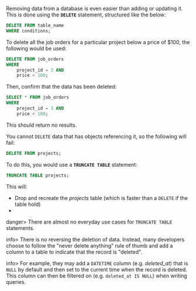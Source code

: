 Removing data from a database is even easier than adding or updating it. This is done using the **`DELETE`** statement, structured like the below:

```sql
DELETE FROM table_name
WHERE conditions;
```

To delete all the job orders for a particular project below a price of $100, the following would be used:

```sql
DELETE FROM job_orders
WHERE
	project_id = 3 AND
	price < 100;
```

Then, confirm that the data has been deleted:

```sql
SELECT * FROM job_orders
WHERE
	project_id = 3 AND
	price < 100;
```

This should return no results.

You cannot `DELETE` data that has objects referencing it, so the following will fail:

```sql
DELETE FROM projects;
```

To do this, you would use a **`TRUNCATE TABLE`** statement:

```sql
TRUNCATE TABLE projects;
```

This will:

* Drop and recreate the _projects_ table (which is faster than a `DELETE` if the table hold)
* ​

danger> There are almost no everyday use cases for `TRUNCATE TABLE` statements. 

info> There is no reversing the deletion of data. Instead, many developers choose to follow the "never delete anything" rule of thumb and add a column to a table to indicate that the record is "deleted".

info> For example, they may add a `DATETIME` column (e.g. *deleted_at*) that is `NULL` by default and then set to the current time when the record is deleted. This column can then be filtered on (e.g. `deleted_at IS NULL`) when writing queries.